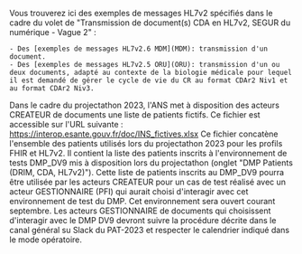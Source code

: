 

Vous trouverez ici des exemples de messages HL7v2 spécifiés dans le cadre du volet de "Transmission de document(s) CDA en HL7v2, SEGUR du numérique - Vague 2" :

    - Des [exemples de messages HL7v2.6 MDM](MDM): transmission d'un document.
    - Des [exemples de messages HL7v2.5 ORU](ORU): transmission d'un ou deux documents, adapté au contexte de la biologie médicale pour lequel il est demandé de gérer le cycle de vie du CR au format CDAr2 Niv1 et au format CDAr2 Niv3.

Dans le cadre du projectathon 2023, l'ANS met à disposition des acteurs CREATEUR de documents une liste de patients fictifs. Ce fichier est accessible sur l'URL suivante : https://interop.esante.gouv.fr/doc/INS_fictives.xlsx 
Ce fichier concatène l'ensemble des patients utilisés lors du projectathon 2023 pour les profils FHIR et HL7v2. Il contient la liste des patients inscrits à l'environnement de tests DMP_DV9 mis à disposition lors du projectathon (onglet "DMP Patients (DRIM, CDA, HL7v2)").
Cette liste de patients inscrits au DMP_DV9 pourra être utilisée par les acteurs CREATEUR pour un cas de test réalisé avec un acteur GESTIONNAIRE (PFI) qui aurait choisi d'interagir avec cet environnement de test du DMP.
Cet environnement sera ouvert courant septembre. Les acteurs GESTIONNAIRE de documents qui choisissent d'interagir avec le DMP DV9 devront suivre la procédure décrite dans le canal général su Slack du PAT-2023 et respecter le calendrier indiqué dans le mode opératoire.
 



